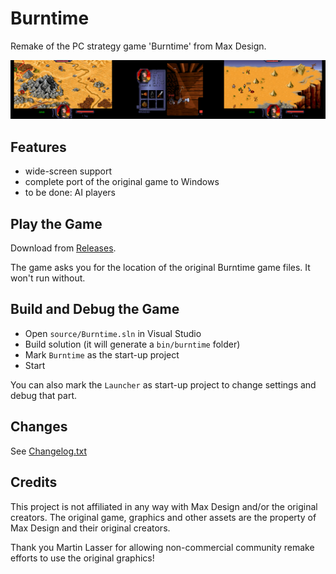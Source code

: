 # Burntime

Remake of the PC strategy game 'Burntime' from Max Design.

![](./doc/screens.png)

## Features

- wide-screen support
- complete port of the original game to Windows
- to be done: AI players

## Play the Game

Download from [Releases](https://github.com/jakobharder/burntime/releases).

The game asks you for the location of the original Burntime game files.
It won't run without.

## Build and Debug the Game

- Open `source/Burntime.sln` in Visual Studio
- Build solution (it will generate a `bin/burntime` folder)
- Mark `Burntime` as the start-up project
- Start

You can also mark the `Launcher` as start-up project to change settings and debug that part.

## Changes

See [Changelog.txt](./resources/ChangeLog.txt)

## Credits

This project is not affiliated in any way with Max Design and/or the original creators.
The original game, graphics and other assets are the property of Max Design and their original creators.

Thank you Martin Lasser for allowing non-commercial community remake efforts to use the original graphics!
